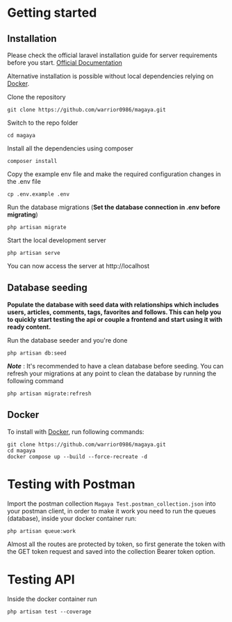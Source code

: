 # Getting started

## Installation

Please check the official laravel installation guide for server requirements before you start. [Official Documentation](https://laravel.com/docs/9.x/installation)

Alternative installation is possible without local dependencies relying on [Docker](#docker). 

Clone the repository

    git clone https://github.com/warrior0986/magaya.git

Switch to the repo folder

    cd magaya

Install all the dependencies using composer

    composer install

Copy the example env file and make the required configuration changes in the .env file

    cp .env.example .env

Run the database migrations (**Set the database connection in .env before migrating**)

    php artisan migrate

Start the local development server

    php artisan serve

You can now access the server at http://localhost

## Database seeding

**Populate the database with seed data with relationships which includes users, articles, comments, tags, favorites and follows. This can help you to quickly start testing the api or couple a frontend and start using it with ready content.**

Run the database seeder and you're done

    php artisan db:seed

***Note*** : It's recommended to have a clean database before seeding. You can refresh your migrations at any point to clean the database by running the following command

    php artisan migrate:refresh
    
## Docker

To install with [Docker](https://www.docker.com), run following commands:

```
git clone https://github.com/warrior0986/magaya.git
cd magaya
docker compose up --build --force-recreate -d
```
# Testing with Postman
Import the postman collection `Magaya Test.postman_collection.json` into your postman client, in order to make it work you need to run the queues (database), inside your docker container run:

    php artisan queue:work

Almost all the routes are protected by token, so first generate the token with the GET token request and saved into the collection Bearer token option.

# Testing API

Inside the docker container run

    php artisan test --coverage